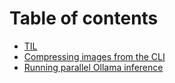 # Table of contents

* [TIL](README.md)
* [Compressing images from the CLI](compressing-images-from-the-cli.md)
* [Running parallel Ollama inference](running-parallel-ollama-inference.md)
